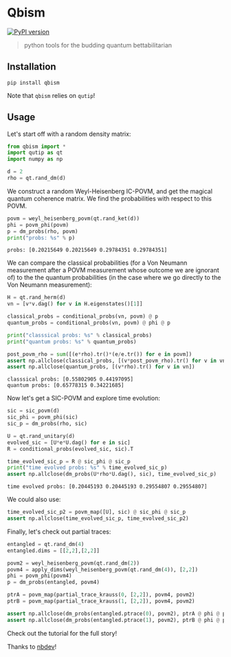 # Qbism 



[![PyPI version](https://badge.fury.io/py/qbism.svg)](https://badge.fury.io/py/qbism)

> python tools for the budding quantum bettabilitarian

## Installation

`pip install qbism`

Note that `qbism` relies on `qutip`!

## Usage

Let's start off with a random density matrix:

```python
from qbism import *
import qutip as qt
import numpy as np

d = 2
rho = qt.rand_dm(d)
```

We construct a random Weyl-Heisenberg IC-POVM, and get the magical quantum coherence matrix. We find the probabilities with respect to this POVM.

```python
povm = weyl_heisenberg_povm(qt.rand_ket(d))
phi = povm_phi(povm)
p = dm_probs(rho, povm)
print("probs: %s" % p)
```

    probs: [0.20215649 0.20215649 0.29784351 0.29784351]


We can compare the classical probabilities (for a Von Neumann measurement after a POVM measurement whose outcome we are ignorant of) to the the quantum probabilities (in the case where we go directly to the Von Neumann measurement):

```python
H = qt.rand_herm(d)
vn = [v*v.dag() for v in H.eigenstates()[1]]

classical_probs = conditional_probs(vn, povm) @ p
quantum_probs = conditional_probs(vn, povm) @ phi @ p

print("classsical probs: %s" % classical_probs)
print("quantum probs: %s" % quantum_probs)

post_povm_rho = sum([(e*rho).tr()*(e/e.tr()) for e in povm])
assert np.allclose(classical_probs, [(v*post_povm_rho).tr() for v in vn])
assert np.allclose(quantum_probs, [(v*rho).tr() for v in vn])
```

    classsical probs: [0.55802905 0.44197095]
    quantum probs: [0.65778315 0.34221685]


Now let's get a SIC-POVM and explore time evolution:

```python
sic = sic_povm(d)
sic_phi = povm_phi(sic)
sic_p = dm_probs(rho, sic)

U = qt.rand_unitary(d)
evolved_sic = [U*e*U.dag() for e in sic]
R = conditional_probs(evolved_sic, sic).T

time_evolved_sic_p = R @ sic_phi @ sic_p
print("time evolved probs: %s" % time_evolved_sic_p)
assert np.allclose(dm_probs(U*rho*U.dag(), sic), time_evolved_sic_p)
```

    time evolved probs: [0.20445193 0.20445193 0.29554807 0.29554807]


We could also use:

```python
time_evolved_sic_p2 = povm_map([U], sic) @ sic_phi @ sic_p
assert np.allclose(time_evolved_sic_p, time_evolved_sic_p2)
```

Finally, let's check out partial traces:

```python
entangled = qt.rand_dm(4)
entangled.dims = [[2,2],[2,2]]

povm2 = weyl_heisenberg_povm(qt.rand_dm(2))
povm4 = apply_dims(weyl_heisenberg_povm(qt.rand_dm(4)), [2,2])
phi = povm_phi(povm4)
p = dm_probs(entangled, povm4)

ptrA = povm_map(partial_trace_krauss(0, [2,2]), povm4, povm2)
ptrB = povm_map(partial_trace_krauss(1, [2,2]), povm4, povm2)

assert np.allclose(dm_probs(entangled.ptrace(0), povm2), ptrA @ phi @ p)
assert np.allclose(dm_probs(entangled.ptrace(1), povm2), ptrB @ phi @ p)
```

Check out the tutorial for the full story!

Thanks to [nbdev](https://nbdev.fast.ai/)!

